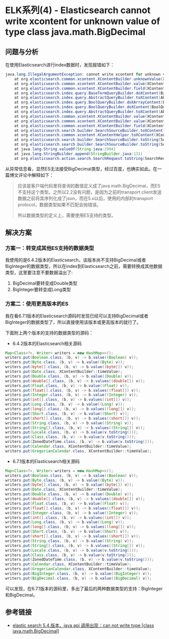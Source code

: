 # ELK系列(4) - Elasticsearch cannot write xcontent for unknown value of type class java.math.BigDecimal

## 问题与分析

在使用Elasticsearch进行index数据时，发现报错如下：
```java
java.lang.IllegalArgumentException: cannot write xcontent for unknown value of type class java.math.BigDecimal
	at org.elasticsearch.common.xcontent.XContentBuilder.unknownValue(XContentBuilder.java:755)
	at org.elasticsearch.common.xcontent.XContentBuilder.value(XContentBuilder.java:726)
	at org.elasticsearch.common.xcontent.XContentBuilder.field(XContentBuilder.java:711)
	at org.elasticsearch.index.query.BaseTermQueryBuilder.doXContent(BaseTermQueryBuilder.java:154)
	at org.elasticsearch.index.query.AbstractQueryBuilder.toXContent(AbstractQueryBuilder.java:82)
	at org.elasticsearch.index.query.BoolQueryBuilder.doXArrayContent(BoolQueryBuilder.java:275)
	at org.elasticsearch.index.query.BoolQueryBuilder.doXContent(BoolQueryBuilder.java:256)
	at org.elasticsearch.index.query.AbstractQueryBuilder.toXContent(AbstractQueryBuilder.java:82)
	at org.elasticsearch.common.xcontent.XContentBuilder.value(XContentBuilder.java:779)
	at org.elasticsearch.common.xcontent.XContentBuilder.value(XContentBuilder.java:772)
	at org.elasticsearch.common.xcontent.XContentBuilder.field(XContentBuilder.java:764)
	at org.elasticsearch.search.builder.SearchSourceBuilder.toXContent(SearchSourceBuilder.java:1184)
	at org.elasticsearch.common.xcontent.XContentHelper.toXContent(XContentHelper.java:349)
	at org.elasticsearch.search.builder.SearchSourceBuilder.toString(SearchSourceBuilder.java:1558)
	at org.elasticsearch.search.builder.SearchSourceBuilder.toString(SearchSourceBuilder.java:1553)
	at java.lang.String.valueOf(String.java:2994)
	at java.lang.StringBuilder.append(StringBuilder.java:131)
	at org.elasticsearch.action.search.SearchRequest.toString(SearchRequest.java:516)
```
<!--more-->

从异常信息看，显然ES无法接受BigDecimal类型，经过百度，也确实如此。在一篇博文评论中解释如下：
>应该是客户端代码里将查询的数值定义成了java.math.BigDecimal，而ES不支持这个类型。之所以2.2没有问题，是因为之前的transport client发送数据之前将其序列化成了json，而在5.x以后，使用的内部的transport protocol，数据类型如果不匹配会抛错误。
>
>所以数据类型的定义上，需要使用ES支持的类型。

## 解决方案

### 方案一：转变成其他ES支持的数据类型

我使用的是6.4.2版本的Elasticsearch，该版本尚不支持BigDecimal或者BigInteger的数据类型，所以在index到Elasticsearch之前，需要转换成其他数据类型，这里要注意不要数据溢出了:

1. BigDecimal要转变成Double类型
2. BigInteger要转变成Long类型

### 方案二：使用更高版本的ES

我在看6.7.1版本的Elasticsearch源码时发现已经可以支持BigDecimal或者BigInteger的数据类型了，所以直接使用该版本或更高版本的就行了。

下面附上两个版本的支持的数据类型的源码：

* 6.4.2版本的Elasticsearch相关源码

```java
Map<Class<?>, Writer> writers = new HashMap<>();
writers.put(Boolean.class, (b, v) -> b.value((Boolean) v));
writers.put(Byte.class, (b, v) -> b.value((Byte) v));
writers.put(byte[].class, (b, v) -> b.value((byte[]) v));
writers.put(Date.class, XContentBuilder::timeValue);
writers.put(Double.class, (b, v) -> b.value((Double) v));
writers.put(double[].class, (b, v) -> b.values((double[]) v));
writers.put(Float.class, (b, v) -> b.value((Float) v));
writers.put(float[].class, (b, v) -> b.values((float[]) v));
writers.put(Integer.class, (b, v) -> b.value((Integer) v));
writers.put(int[].class, (b, v) -> b.values((int[]) v));
writers.put(Long.class, (b, v) -> b.value((Long) v));
writers.put(long[].class, (b, v) -> b.values((long[]) v));
writers.put(Short.class, (b, v) -> b.value((Short) v));
writers.put(short[].class, (b, v) -> b.values((short[]) v));
writers.put(String.class, (b, v) -> b.value((String) v));
writers.put(String[].class, (b, v) -> b.values((String[]) v));
writers.put(Locale.class, (b, v) -> b.value(v.toString()));
writers.put(Class.class, (b, v) -> b.value(v.toString()));
writers.put(ZonedDateTime.class, (b, v) -> b.value(v.toString()));
writers.put(Calendar.class, XContentBuilder::timeValue);
writers.put(GregorianCalendar.class, XContentBuilder::timeValue);
```

* 6.7.1版本的Elasticsearch相关源码

```java
Map<Class<?>, Writer> writers = new HashMap<>();
writers.put(Boolean.class, (b, v) -> b.value((Boolean) v));
writers.put(Byte.class, (b, v) -> b.value((Byte) v));
writers.put(byte[].class, (b, v) -> b.value((byte[]) v));
writers.put(Date.class, XContentBuilder::timeValue);
writers.put(Double.class, (b, v) -> b.value((Double) v));
writers.put(double[].class, (b, v) -> b.values((double[]) v));
writers.put(Float.class, (b, v) -> b.value((Float) v));
writers.put(float[].class, (b, v) -> b.values((float[]) v));
writers.put(Integer.class, (b, v) -> b.value((Integer) v));
writers.put(int[].class, (b, v) -> b.values((int[]) v));
writers.put(Long.class, (b, v) -> b.value((Long) v));
writers.put(long[].class, (b, v) -> b.values((long[]) v));
writers.put(Short.class, (b, v) -> b.value((Short) v));
writers.put(short[].class, (b, v) -> b.values((short[]) v));
writers.put(String.class, (b, v) -> b.value((String) v));
writers.put(String[].class, (b, v) -> b.values((String[]) v));
writers.put(Locale.class, (b, v) -> b.value(v.toString()));
writers.put(Class.class, (b, v) -> b.value(v.toString()));
writers.put(ZonedDateTime.class, (b, v) -> b.value(v.toString()));
writers.put(Calendar.class, XContentBuilder::timeValue);
writers.put(GregorianCalendar.class, XContentBuilder::timeValue);
writers.put(BigInteger.class, (b, v) -> b.value((BigInteger) v));
writers.put(BigDecimal.class, (b, v) -> b.value((BigDecimal) v));
```

可以发现，在6.7.1版本的源码里，多出了最后的两种数据类型的支持：BigInteger和BigDecimal。

## 参考链接

* [elastic search 5.4.版本，java api 调用出现：can not write type [class java.math.BigDecimal]](https://elasticsearch.cn/question/3757)
